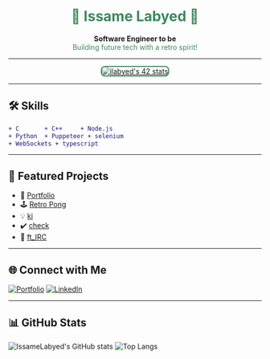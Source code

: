 <!-- Retro style with muted green highlights -->

<h1 align="center" style="color:#3E885B;">👾 Issame Labyed 👾</h1>
<p align="center">
  <b>Software Engineer to be</b><br>
  <span style="color:#3E885B;">Building future tech with a retro spirit!</span>
</p>

---

<div align="center">
  <a href="https://github.com/oakoudad/badge42">
    <img src="https://badge.mediaplus.ma/landscapes/ilabyed" alt="ilabyed's 42 stats" style="border-radius:8px; border:2px solid #3E885B;"/>
  </a>
</div>

---

## 🛠️ Skills

```diff
+ C       + C++     + Node.js
+ Python  + Puppeteer + selenium
+ WebSockets + typescript
```

---

## 🚀 Featured Projects
- 🎨 [Portfolio](https://github.com/IssameLabyed/Portfolio)
- 🕹️ [Retro Pong](https://github.com/mou4d/retro-pong)
- 💡 [ki](https://github.com/IssameLabyed/ki)
- ✔️ [check](https://github.com/Pipors/check)
- 💬 [ft_IRC](https://github.com/Pipors/ft_IRC)

---

## 🌐 Connect with Me

[![Portfolio](https://img.shields.io/badge/Portfolio-3E885B?style=for-the-badge&logo=githubpages&logoColor=white)](https://issamelabyed.github.io/Portfolio/)
[![LinkedIn](https://img.shields.io/badge/LinkedIn-3E885B?style=for-the-badge&logo=linkedin&logoColor=white)](https://www.linkedin.com/in/issame-labyed-307808221/)

---

## 📊 GitHub Stats
![IssameLabyed's GitHub stats](https://github-readme-stats.vercel.app/api?username=IssameLabyed&show_icons=true)
![Top Langs](https://github-readme-stats.vercel.app/api/top-langs/?username=IssameLabyed&layout=compact)
<!--   <summary><b>Fun Retro Fact 👾</b></summary> -->
<!--   <blockquote> -->
<!--     I love blending classic coding vibes with modern tech—if it has a pixel, a shell, or a terminal, I’m at home! -->
<!--   </blockquote> -->
<!-- </details> -->

<!--
Retro, green, and ready to code!
-->
